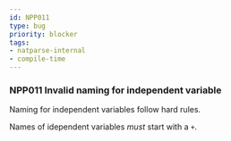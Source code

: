 ```yaml
---
id: NPP011
type: bug
priority: blocker
tags:
- natparse-internal 
- compile-time 
---
```


### NPP011 Invalid naming for independent variable
Naming for independent variables follow hard rules.

Names of idependent variables *must* start with a `+`.
